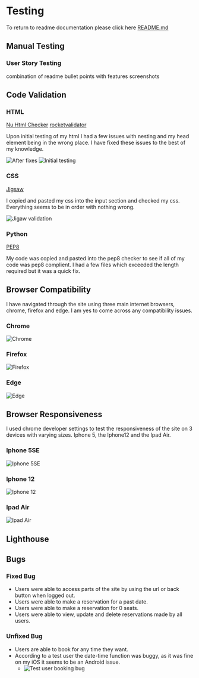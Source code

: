 # Testing

To return to readme documentation please click here [README.md](README.md)


## Manual Testing

### User Story Testing
combination of readme bullet points with features screenshots


## Code Validation

### HTML

[Nu Html Checker](https://validator.w3.org/)
[rocketvalidator](https://rocketvalidator.com/)

Upon initial testing of my html I had a few issues with nesting and my head element being in the wrong place. I have fixed these issues to the best of my knowledge. 

![After fixes](documentation/testing/html_validation.png)
![Initial testing](documentation/testing/initial_html_testing.png)

### CSS 

[Jigsaw](https://jigsaw.w3.org/)

I copied and pasted my css into the input section and checked my css. Everything seems to be in order with nothing wrong.

![Jigaw validation](documentation/testing/jigsaw_validation.png)

### Python

[PEP8](http://pep8online.com/)

My code was copied and pasted into the pep8 checker to see if all of my code was pep8 complient. I had a few files which exceeded the length required but it was a quick fix.

## Browser Compatibility

I have navigated through the site using three main internet browsers, chrome, firefox and edge. I am yes to come across any compatibility issues.

### Chrome

![Chrome](documentation/testing/chrome.png)

### Firefox 

![Firefox](documentation/testing/firefox.png)

### Edge

![Edge](documentation/testing/edge.png)

## Browser Responsiveness

I used chrome developer settings to test the responsiveness of the site on 3 devices with varying sizes. Iphone 5, the Iphone12 and the Ipad Air.

### Iphone 5SE

![Iphone 5SE](documentation/testing/iphone_5se.png)

### Iphone 12

![Iphone 12](documentation/testing/iphone_12.png)

### Ipad Air

![Ipad Air](documentation/testing/ipad_air.png)


## Lighthouse

## Bugs


### Fixed Bug

- Users were able to access parts of the site by using the url or back button when logged out.
- Users were able to make a reservation for a past date.
- Users were able to make a reservation for 0 seats.
- Users were able to view, update and delete reservations made by all users.

### Unfixed Bug

- Users are able to book for any time they want.
- According to a test user the date-time function was buggy, as it was fine on my iOS it seems to be an Android issue.
    - ![Test user booking bug](documentation/testing/test_user_booking.jpg)